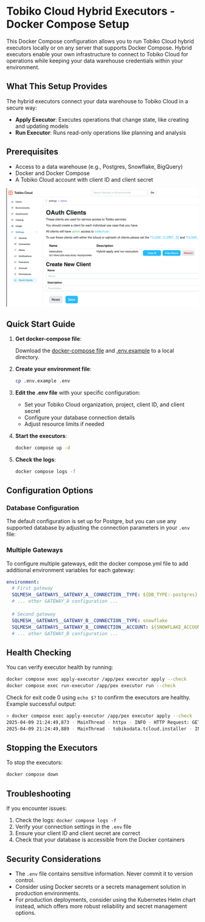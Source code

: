 # Tobiko Cloud Hybrid Executors - Docker Compose Setup

This Docker Compose configuration allows you to run Tobiko Cloud hybrid executors locally or on any server that supports Docker Compose. Hybrid executors enable your own infrastructure to connect to Tobiko Cloud for operations while keeping your data warehouse credentials within your environment.

## What This Setup Provides

The hybrid executors connect your data warehouse to Tobiko Cloud in a secure way:

- **Apply Executor**: Executes operations that change state, like creating and updating models
- **Run Executor**: Runs read-only operations like planning and analysis

## Prerequisites

- Access to a data warehouse (e.g., Postgres, Snowflake, BigQuery)
- Docker and Docker Compose
- A Tobiko Cloud account with client ID and client secret

![add_oath_client](./scheduler/add_oath_client.png)

## Quick Start Guide

1. **Get docker-compose file**:

   Download the [docker-compose file](https://raw.githubusercontent.com/TobikoData/sqlmesh/refs/heads/main/docs/cloud/features/scheduler/scheduler/docker-compose.yml) and [.env.example](https://raw.githubusercontent.com/TobikoData/sqlmesh/refs/heads/main/docs/cloud/features/scheduler/scheduler/.env.example) to a local directory.

2. **Create your environment file**:

   ```bash
   cp .env.example .env
   ```

3. **Edit the .env file** with your specific configuration:

   - Set your Tobiko Cloud organization, project, client ID, and client secret
   - Configure your database connection details
   - Adjust resource limits if needed

4. **Start the executors**:

   ```bash
   docker compose up -d
   ```

5. **Check the logs**:

   ```bash
   docker compose logs -f
   ```

## Configuration Options

### Database Configuration

The default configuration is set up for Postgre, but you can use any supported database by adjusting the connection parameters in your `.env` file:

### Multiple Gateways

To configure multiple gateways, edit the docker compose.yml file to add additional environment variables for each gateway:

```yaml
environment:
  # First gateway
  SQLMESH__GATEWAYS__GATEWAY_A__CONNECTION__TYPE: ${DB_TYPE:-postgres}
  # ... other GATEWAY_A configuration ...
  
  # Second gateway
  SQLMESH__GATEWAYS__GATEWAY_B__CONNECTION__TYPE: snowflake
  SQLMESH__GATEWAYS__GATEWAY_B__CONNECTION__ACCOUNT: ${SNOWFLAKE_ACCOUNT}
  # ... other GATEWAY_B configuration ...
```

## Health Checking

You can verify executor health by running:

```bash
docker compose exec apply-executor /app/pex executor apply --check
docker compose exec run-executor /app/pex executor run --check
```

Check for exit code 0 using `echo $?` to confirm the executors are healthy.
Example successful output:

```bash
> docker compose exec apply-executor /app/pex executor apply --check
2025-04-09 21:24:49,873 - MainThread - httpx - INFO - HTTP Request: GET https://cloud.tobikodata.com/sqlmesh/<YOUR ORG>/<YOUR PROJECT>/api/state-sync/enterprise-version/upgrade "HTTP/1.1 200 OK" (_client.py:1025)
2025-04-09 21:24:49,889 - MainThread - tobikodata.tcloud.installer - INFO - Executor is installed (installer.py:180
```

## Stopping the Executors

To stop the executors:

```bash
docker compose down
```

## Troubleshooting

If you encounter issues:

1. Check the logs: `docker compose logs -f`
2. Verify your connection settings in the `.env` file
3. Ensure your client ID and client secret are correct
4. Check that your database is accessible from the Docker containers

## Security Considerations

- The `.env` file contains sensitive information. Never commit it to version control.
- Consider using Docker secrets or a secrets management solution in production environments.
- For production deployments, consider using the Kubernetes Helm chart instead, which offers more robust reliability and secret management options. 